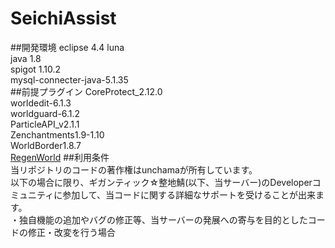# SeichiAssist
##開発環境
eclipse 4.4 luna<br>
java 1.8<br>
spigot 1.10.2<br>
mysql-connecter-java-5.1.35<br>
##前提プラグイン
CoreProtect_2.12.0<br>
worldedit-6.1.3<br>
worldguard-6.1.2<br>
ParticleAPI_v2.1.1<br>
Zenchantments1.9-1.10<br>
WorldBorder1.8.7<br>
[RegenWorld](https://red.minecraftserver.jp/attachments/download/578/RegenWorld-1.0.jar)
##利用条件<br>
当リポジトリのコードの著作権はunchamaが所有しています。<br>
以下の場合に限り、ギガンティック☆整地鯖(以下、当サーバー)のDeveloperコミュニティに参加して、当コードに関する詳細なサポートを受けることが出来ます。<br>
・独自機能の追加やバグの修正等、当サーバーの発展への寄与を目的としたコードの修正・改変を行う場合<br>

